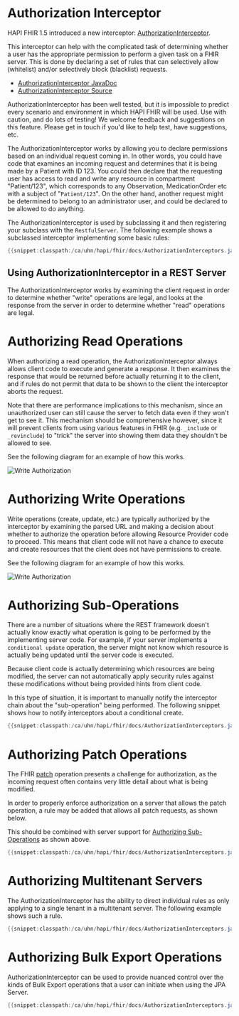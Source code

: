 # Authorization Interceptor

HAPI FHIR 1.5 introduced a new interceptor: [AuthorizationInterceptor](/apidocs/hapi-fhir-server/ca/uhn/fhir/rest/server/interceptor/auth/AuthorizationInterceptor.html).

This interceptor can help with the complicated task of determining whether a user has the appropriate permission to perform a given task on a FHIR server. This is done by declaring a set of rules that can selectively allow (whitelist) and/or selectively block (blacklist) requests.

* [AuthorizationInterceptor JavaDoc](/apidocs/hapi-fhir-server/ca/uhn/fhir/rest/server/interceptor/auth/AuthorizationInterceptor.html)
* [AuthorizationInterceptor Source](https://github.com/hapifhir/hapi-fhir/blob/master/hapi-fhir-server/src/main/java/ca/uhn/fhir/rest/server/interceptor/auth/AuthorizationInterceptor.java)

<p class="helpInfoCalloutBox">
    AuthorizationInterceptor has been well tested, but it is impossible to predict every scenario and environment in which HAPI FHIR will be used. Use with caution, and do lots of testing! We welcome feedback and suggestions on this feature. Please get in touch if you'd like to help test, have suggestions, etc.
</p>

The AuthorizationInterceptor works by allowing you to declare permissions based on an individual request coming in. In other words, you could have code that examines an incoming request and determines that it is being made by a Patient with ID 123. You could then declare that the requesting user has access to read and write any resource in compartment "Patient/123", which corresponds to any Observation, MedicationOrder etc with a subject of "`Patient/123`". On the other hand, another request might be determined to belong to an administrator user, and could be declared to be allowed to do anything.

The AuthorizationInterceptor is used by subclassing it and then registering your subclass with the `RestfulServer`. The following example shows a subclassed interceptor implementing some basic rules:

```java
{{snippet:classpath:/ca/uhn/hapi/fhir/docs/AuthorizationInterceptors.java|patientAndAdmin}}
``` 

## Using AuthorizationInterceptor in a REST Server

The AuthorizationInterceptor works by examining the client request in order to determine whether "write" operations are legal, and looks at the response from the server in order to determine whether "read" operations are legal.

# Authorizing Read Operations

When authorizing a read operation, the AuthorizationInterceptor always allows client code to execute and generate a response. It then examines the response that would be returned before actually returning it to the client, and if rules do not permit that data to be shown to the client the interceptor aborts the request.

Note that there are performance implications to this mechanism, since an unauthorized user can still cause the server to fetch data even if they won't get to see it. This mechanism should be comprehensive however, since it will prevent clients from using various features in FHIR (e.g. <code>_include</code> or <code>_revinclude</code>) to "trick" the server into showing them data they shouldn't be allowed to see.

See the following diagram for an example of how this works.

<img src="/hapi-fhir/docs/images/hapi_authorizationinterceptor_read_normal.svg" alt="Write Authorization"/>

# Authorizing Write Operations

Write operations (create, update, etc.) are typically authorized by the interceptor by examining the parsed URL and making a decision about whether to authorize the operation before allowing Resource Provider code to proceed. This means that client code will not have a chance to execute and create resources that the client does not have permissions to create.

See the following diagram for an example of how this works.

<img src="/hapi-fhir/docs/images/hapi_authorizationinterceptor_write_normal.svg" alt="Write Authorization"/>


<a name="authorizing-sub-operations"/>

# Authorizing Sub-Operations

There are a number of situations where the REST framework doesn't actually know exactly what operation is going to be performed by the implementing server code. For example, if your server implements a <code>conditional update</code> operation, the server might not know which resource is actually being updated until the server code is executed.

Because client code is actually determining which resources are being modified, the server can not automatically apply security rules against these modifications without being provided hints from client code.

In this type of situation, it is important to manually notify the interceptor chain about the "sub-operation" being performed. The following snippet shows how to notify interceptors about a conditional create.

```java
{{snippet:classpath:/ca/uhn/hapi/fhir/docs/AuthorizationInterceptors.java|conditionalUpdate}}
``` 

# Authorizing Patch Operations

The FHIR [patch](http://hl7.org/fhir/http.html#patch) operation presents a challenge for authorization, as the incoming request often contains very little detail about what is being modified.

In order to properly enforce authorization on a server that allows the patch operation, a rule may be added that allows all patch requests, as shown below.

This should be combined with server support for [Authorizing Sub-Operations](#authorizing-sub-operations) as shown above.

```java
{{snippet:classpath:/ca/uhn/hapi/fhir/docs/AuthorizationInterceptors.java|patchAll}}
``` 

# Authorizing Multitenant Servers

The AuthorizationInterceptor has the ability to direct individual rules as only applying to a single tenant in a multitenant server. The following example shows such a rule.

```java
{{snippet:classpath:/ca/uhn/hapi/fhir/docs/AuthorizationInterceptors.java|authorizeTenantAction}}
```

# Authorizing Bulk Export Operations

AuthorizationInterceptor can be used to provide nuanced control over the kinds of Bulk Export operations that a user can initiate when using the JPA Server.

```java
{{snippet:classpath:/ca/uhn/hapi/fhir/docs/AuthorizationInterceptors.java|bulkExport}}
```
